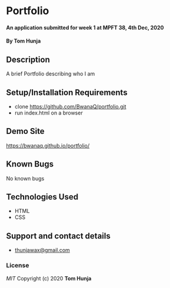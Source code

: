 # Portfolio 
#### An application submitted for week 1 at MPFT 38, 4th Dec, 2020
#### By **Tom Hunja**
## Description
A brief Portfolio describing who I am
## Setup/Installation Requirements
* clone https://github.com/BwanaQ/portfolio.git
* run index.html on a browser

## Demo Site
https://bwanaq.github.io/portfolio/
## Known Bugs
No known bugs
## Technologies Used
* HTML
* CSS
## Support and contact details
* thunjawax@gmail.com
### License
*MIT*
Copyright (c) 2020 **Tom Hunja**
  